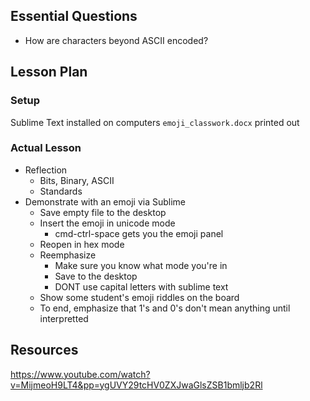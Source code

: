 ## Essential Questions

- How are characters beyond ASCII encoded?

## Lesson Plan

### Setup

Sublime Text installed on computers
`emoji_classwork.docx` printed out

### Actual Lesson

- Reflection
    - Bits, Binary, ASCII
    - Standards
- Demonstrate with an emoji via Sublime
    - Save empty file to the desktop
    - Insert the emoji in unicode mode
        - cmd-ctrl-space gets you the emoji panel
    - Reopen in hex mode
    - Reemphasize
        - Make sure you know what mode you're in
        - Save to the desktop
        - DONT use capital letters with sublime text
    - Show some student's emoji riddles on the board
    - To end, emphasize that 1's and 0's don't mean anything until interpretted

## Resources

https://www.youtube.com/watch?v=MijmeoH9LT4&pp=ygUVY29tcHV0ZXJwaGlsZSB1bmljb2Rl


